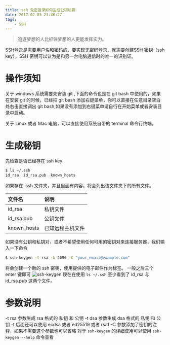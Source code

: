 ```yaml
---
title: ssh 免密登录如何生成公钥私钥
date: 2017-02-05 23:46:27
tags:
    - SSH
---
```


> 追逐梦想的人比抓住梦想的人更能发挥实力。

SSH登录是需要用户名和密码的，要实现无密码登录，就需要创建SSH 密钥（ssh key），SSH 密钥可以认为是和另一台电脑通信时的唯一的识别证。

<!-- more -->

# 操作须知

关于 windows 系统需要先安装 git ,下面的命令也是在 git bash 中使用的，如果在安装 git 的时候，已经把 git bash 添加右键菜单，你可以直接在任意目录空白处右击直接调出 git bash,如果没有添加到右键菜单请自行在开始菜单或者安装目录中启动。

关于 Linux 或者 Mac 电脑，可以直接使用系统自带的 terminal 命令行终端。

# 生成秘钥

先检查是否已经存在 ssh key
``` bash
$ ls ~/.ssh
id_rsa  id_rsa.pub  known_hosts
```
如果存在 .ssh 文件夹，并且里面有内容，将会列出该文件夹下的所有文件。

| 文件名 | 说明 |
| :----- | :----- |
| id_rsa | 私钥文件 |
| id_rsa.pub | 公钥文件 |
| known_hosts | 已知远程主机文件 |

如果没有公钥和私钥对，或者不希望使用任何可用的密钥对来连接服务器，我们输入一下命令
```bash
$ ssh-keygen -t rsa -b 4096 -C "your_email@example.com"
```
将会创建一个新的 ssh 密钥，使用提供的电子邮件作为标签。
一般之后三个 enter 键即可
![ssh-keygen](https://s3.ax1x.com/2021/01/13/sNeS0O.png)
现在在使用 `ls ~/.ssh` 至少看到了 id_rsa 与 id_rsa.pub 这两个文件。

# 参数说明
-t rsa 参数生成 rsa 格式的 私钥 和 公钥
-t dsa 参数生成 dsa 格式的 私钥 和 公钥
-t 后面还可以使用 ecdsa 或者 ed25519 或者 rsa1
-C 参数添加了密钥的注释，如果不需要这个参数也可以省略
对于 `ssh-keygen` 的详细使用可以使用 `ssh-keygen --help` 命令查看







